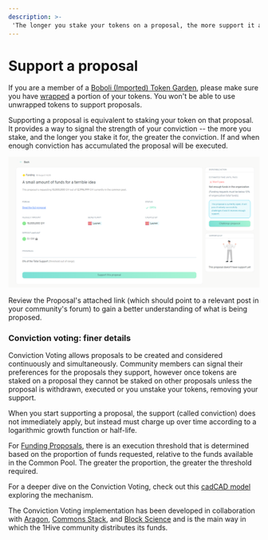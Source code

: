 ```yaml
---
description: >-
 'The longer you stake your tokens on a proposal, the more support it accrues'
---
```


# Support a proposal

 If you are a member of a [Boboli (Imported) Token Garden](../background/garden-modes.md#pre-existing-token-gardens), please make sure you have [wrapped](wrap-your-tokens.md) a portion of your tokens. You won't be able to use unwrapped tokens to support proposals.

Supporting a proposal is equivalent to staking your token on that proposal. It provides a way to signal the strength of your conviction -- the more you stake, and the longer you stake it for, the greater the conviction. If and when enough conviction has accumulated the proposal will be executed.

![Proposal screen](../.gitbook/assets/proposalScreen.png)

Review the Proposal's attached link \(which should point to a relevant post in your community's forum\) to gain a better understanding of what is being proposed.

### Conviction voting: finer details

Conviction Voting allows proposals to be created and considered continuously and simultaneously. Community members can signal their preferences for the proposals they support, however once tokens are staked on a proposal they cannot be staked on other proposals unless the proposal is withdrawn, executed or you unstake your tokens, removing your support.

When you start supporting a proposal, the support \(called conviction\) does not immediately apply, but instead must charge up over time according to a logarithmic growth function or half-life.

For [Funding Proposals](create-a-new-proposal.md), there is an execution threshold that is determined based on the proportion of funds requested, relative to the funds available in the Common Pool. The greater the proportion, the greater the threshold required.

For a deeper dive on the Conviction Voting, check out this [cadCAD model](https://github.com/BlockScience/Aragon_Conviction_Voting) exploring the mechanism.

The Conviction Voting implementation has been developed in collaboration with [Aragon](https://aragon.org/), [Commons Stack](https://commonsstack.org/), and [Block Science](https://block.science/) and is the main way in which the 1Hive community distributes its funds.

